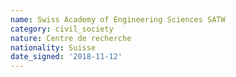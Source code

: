 ```yaml
---
name: Swiss Academy of Engineering Sciences SATW 
category: civil_society
nature: Centre de recherche
nationality: Suisse
date_signed: '2018-11-12'
---
```

    